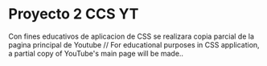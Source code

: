 # Proyecto 2 CCS YT
Con fines educativos de aplicacion de CSS se realizara copia parcial de la pagina principal de Youtube // For educational purposes in CSS application, a partial copy of YouTube's main page will be made..
